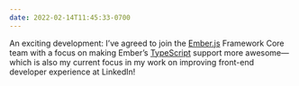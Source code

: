 ```yaml
---
date: 2022-02-14T11:45:33-0700
---
```


An exciting development: I’ve agreed to join the [Ember.js](https://emberjs.com) Framework Core team with a focus on making Ember’s [TypeScript](https://www.typescriptlang.org) support more awesome—which is also my current focus in my work on improving front-end developer experience at LinkedIn!
